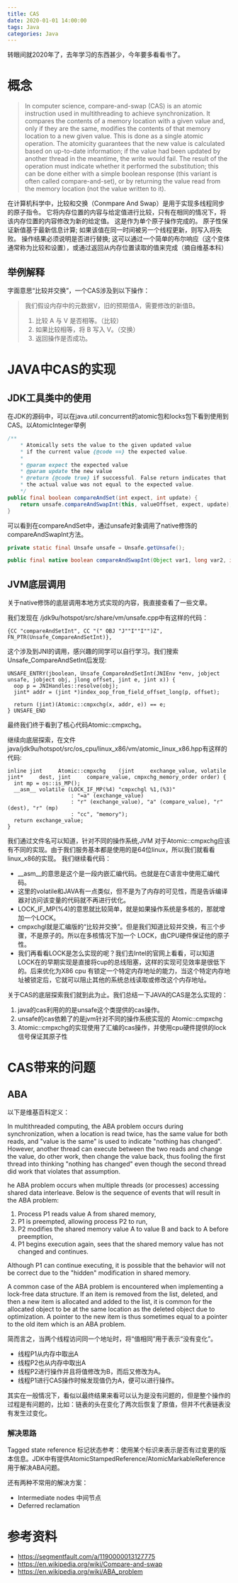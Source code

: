 ```yaml
---
title: CAS
date: 2020-01-01 14:00:00
tags: Java
categories: Java
---
```


转眼间就2020年了，去年学习的东西甚少，今年要多看看书了。

<!-- more -->

# 概念
> In computer science, compare-and-swap (CAS) is an atomic instruction used in multithreading to achieve synchronization. It compares the contents of a memory location with a given value and, only if they are the same, modifies the contents of that memory location to a new given value. This is done as a single atomic operation. The atomicity guarantees that the new value is calculated based on up-to-date information; if the value had been updated by another thread in the meantime, the write would fail. The result of the operation must indicate whether it performed the substitution; this can be done either with a simple boolean response (this variant is often called compare-and-set), or by returning the value read from the memory location (not the value written to it).

在计算机科学中，比较和交换（Conmpare And Swap）是用于实现多线程同步的原子指令。 它将内存位置的内容与给定值进行比较，只有在相同的情况下，将该内存位置的内容修改为新的给定值。 这是作为单个原子操作完成的。 原子性保证新值基于最新信息计算; 如果该值在同一时间被另一个线程更新，则写入将失败。 操作结果必须说明是否进行替换; 这可以通过一个简单的布尔响应（这个变体通常称为比较和设置），或通过返回从内存位置读取的值来完成（摘自维基本科）

## 举例解释
字面意思“比较并交换”，一个CAS涉及到以下操作：
> 我们假设内存中的元数据V，旧的预期值A，需要修改的新值B。
> 1. 比较 A 与 V 是否相等。（比较）
> 2. 如果比较相等，将 B 写入 V。（交换）
> 3. 返回操作是否成功。

# JAVA中CAS的实现
## JDK工具类中的使用
在JDK的源码中，可以在java.util.concurrent的atomic包和locks包下看到使用到CAS。以AtomicInteger举例
``` java
/**
    * Atomically sets the value to the given updated value
    * if the current value {@code ==} the expected value.
    *
    * @param expect the expected value
    * @param update the new value
    * @return {@code true} if successful. False return indicates that
    * the actual value was not equal to the expected value.
    */
public final boolean compareAndSet(int expect, int update) {
    return unsafe.compareAndSwapInt(this, valueOffset, expect, update);
}
```
可以看到在compareAndSet中，通过unsafe对象调用了native修饰的compareAndSwapInt方法。
``` java
private static final Unsafe unsafe = Unsafe.getUnsafe();
```
``` java
public final native boolean compareAndSwapInt(Object var1, long var2, int var4, int var5);
```
## JVM底层调用
关于native修饰的底层调用本地方式实现的内容，我直接查看了一些文章。

我们发现在 /jdk9u/hotspot/src/share/vm/unsafe.cpp中有这样的代码：
```
{CC "compareAndSetInt", CC "(" OBJ "J""I""I"")Z", FN_PTR(Unsafe_CompareAndSetInt)},
```
这个涉及到JNI的调用，感兴趣的同学可以自行学习。我们搜索Unsafe_CompareAndSetInt后发现:
```
UNSAFE_ENTRY(jboolean, Unsafe_CompareAndSetInt(JNIEnv *env, jobject unsafe, jobject obj, jlong offset, jint e, jint x)) {
  oop p = JNIHandles::resolve(obj);
  jint* addr = (jint *)index_oop_from_field_offset_long(p, offset);

  return (jint)(Atomic::cmpxchg(x, addr, e)) == e;
} UNSAFE_END
```
最终我们终于看到了核心代码Atomic::cmpxchg。

继续向底层探索，在文件java/jdk9u/hotspot/src/os_cpu/linux_x86/vm/atomic_linux_x86.hpp有这样的代码:
```
inline jint     Atomic::cmpxchg    (jint     exchange_value, volatile jint*     dest, jint     compare_value, cmpxchg_memory_order order) {
  int mp = os::is_MP();
  __asm__ volatile (LOCK_IF_MP(%4) "cmpxchgl %1,(%3)"
                    : "=a" (exchange_value)
                    : "r" (exchange_value), "a" (compare_value), "r" (dest), "r" (mp)
                    : "cc", "memory");
  return exchange_value;
}
```
我们通过文件名可以知道，针对不同的操作系统,JVM 对于Atomic::cmpxchg应该有不同的实现。由于我们服务基本都是使用的是64位linux，所以我们就看看linux_x86的实现。
我们继续看代码：

- __asm__的意思是这个是一段内嵌汇编代码。也就是在C语言中使用汇编代码。
- 这里的volatile和JAVA有一点类似，但不是为了内存的可见性，而是告诉编译器对访问该变量的代码就不再进行优化。
- LOCK_IF_MP(%4)的意思就比较简单，就是如果操作系统是多核的，那就增加一个LOCK。
- cmpxchgl就是汇编版的“比较并交换”。但是我们知道比较并交换，有三个步骤，不是原子的。所以在多核情况下加一个 LOCK，由CPU硬件保证他的原子性。
- 我们再看看LOCK是怎么实现的呢？我们去Intel的官网上看看，可以知道LOCK在的早期实现是直接将cup的总线阻塞，这样的实现可见效率是很低下的。后来优化为X86 cpu 有锁定一个特定内存地址的能力，当这个特定内存地址被锁定后，它就可以阻止其他的系统总线读取或修改这个内存地址。

关于CAS的底层探索我们就到此为止。我们总结一下JAVA的CAS是怎么实现的：
1. java的cas利用的的是unsafe这个类提供的cas操作。
2. unsafe的cas依赖了的是jvm针对不同的操作系统实现的 Atomic::cmpxchg
3. Atomic::cmpxchg的实现使用了汇编的cas操作，并使用cpu硬件提供的lock信号保证其原子性

# CAS带来的问题
## ABA
以下是维基百科定义：

In multithreaded computing, the ABA problem occurs during synchronization, when a location is read twice, has the same value for both reads, and "value is the same" is used to indicate "nothing has changed". However, another thread can execute between the two reads and change the value, do other work, then change the value back, thus fooling the first thread into thinking "nothing has changed" even though the second thread did work that violates that assumption.

he ABA problem occurs when multiple threads (or processes) accessing shared data interleave. Below is the sequence of events that will result in the ABA problem:

1. Process P1 reads value A from shared memory,
2. P1 is preempted, allowing process P2 to run,
3. P2 modifies the shared memory value A to value B and back to A before preemption,
4. P1 begins execution again, sees that the shared memory value has not changed and continues.

Although P1 can continue executing, it is possible that the behavior will not be correct due to the "hidden" modification in shared memory.

A common case of the ABA problem is encountered when implementing a lock-free data structure. If an item is removed from the list, deleted, and then a new item is allocated and added to the list, it is common for the allocated object to be at the same location as the deleted object due to optimization. A pointer to the new item is thus sometimes equal to a pointer to the old item which is an ABA problem.

简而言之，当两个线程访问同一个地址时，将“值相同”用于表示“没有变化”。
 - 线程P1从内存中取出A
 - 线程P2也从内存中取出A
 - 线程P2进行操作并且将值修改为B，而后又修改为A。
 - 线程P1进行CAS操作时候发现值仍为A，便可以进行操作。

 其实在一般情况下，看似以最终结果来看可以认为是没有问题的，但是整个操作的过程是有问题的，比如：链表的头在变化了两次后恢复了原值，但并不代表链表没有发生过变化。
### 解决思路
Tagged state reference 标记状态参考：使用某个标识来表示是否有过变更的版本信息。JDK中有提供AtomicStampedReference/AtomicMarkableReference用于解决ABA问题。

还有两种不常用的解决方案：
- Intermediate nodes 中间节点
- Deferred reclamation

# 参考资料
* https://segmentfault.com/a/1190000013127775
* https://en.wikipedia.org/wiki/Compare-and-swap
* https://en.wikipedia.org/wiki/ABA_problem